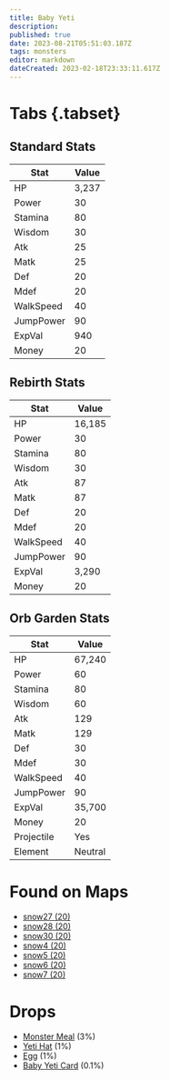 ```yaml
---
title: Baby Yeti
description: 
published: true
date: 2023-08-21T05:51:03.187Z
tags: monsters
editor: markdown
dateCreated: 2023-02-18T23:33:11.617Z
---
```


# Tabs {.tabset}

## Standard Stats

|Stat|Value|
|-|-|
|HP|3,237|
|Power|30|
|Stamina|80|
|Wisdom|30|
|Atk|25|
|Matk|25|
|Def|20|
|Mdef|20|
|WalkSpeed|40|
|JumpPower|90|
|ExpVal|940|
|Money|20|
## Rebirth Stats

|Stat|Value|
|-|-|
|HP|16,185|
|Power|30|
|Stamina|80|
|Wisdom|30|
|Atk|87|
|Matk|87|
|Def|20|
|Mdef|20|
|WalkSpeed|40|
|JumpPower|90|
|ExpVal|3,290|
|Money|20|
## Orb Garden Stats

|Stat|Value|
|-|-|
|HP|67,240|
|Power|60|
|Stamina|80|
|Wisdom|60|
|Atk|129|
|Matk|129|
|Def|30|
|Mdef|30|
|WalkSpeed|40|
|JumpPower|90|
|ExpVal|35,700|
|Money|20|
|Projectile|Yes|
|Element|Neutral|

# Found on Maps
 * [snow27 (20)](/maps/snow27)
 * [snow28 (20)](/maps/snow28)
 * [snow30 (20)](/maps/snow30)
 * [snow4 (20)](/maps/snow4)
 * [snow5 (20)](/maps/snow5)
 * [snow6 (20)](/maps/snow6)
 * [snow7 (20)](/maps/snow7)

# Drops
 * [Monster Meal](/items/monster-meal) (3%)
 * [Yeti Hat](/items/yeti-hat) (1%)
 * [Egg](/items/egg) (1%)
 * [Baby Yeti Card](/items/baby-yeti-card) (0.1%)
